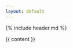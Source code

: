 ```yaml
---
layout: default
---
```


{% include header.md %}

<section class="section">
  <div class="container">
    <div class="columns is-centered">
      <div class="column is-8-desktop">
          {{ content }}
      </div>
    </div>
  </div>
</section>
